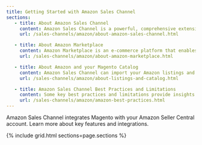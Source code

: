 ```yaml
---
title: Getting Started with Amazon Sales Channel
sections:
   - title: About Amazon Sales Channel
     content: Amazon Sales Channel is a powerful, comprehensive extension that integrates Magento with your Amazon Seller Central account. With this extension, you can create a centralized product catalog and manage your Amazon listings, pricing, orders, and fulfillment in Magento.
     url: /sales-channels/amazon/about-amazon-sales-channel.html

   - title: About Amazon Marketplace
     content: Amazon Marketplace is an e-commerce platform that enables third-party sellers to sell new or used products. Listing products on the Amazon Marketplace, third-party sellers gain access to Amazon's world-wide customer base.
     url: /sales-channels/amazon/about-amazon-marketplace.html

   - title: About Amazon and your Magento Catalog
     content: Amazon Sales Channel can import your Amazon listings and continually sync product information with your Magento catalog. After your Magento catalog is synced, you have a single, centralized catalog of products that can be listed to both your Amazon and Magento stores.
     url: /sales-channels/amazon/about-listings-and-catalog.html

   - title: Amazon Sales Channel Best Practices and Limitations
     content: Some key best practices and limitations provide insights for features and integrations.
     url: /sales-channels/amazon/amazon-best-practices.html
---
```


Amazon Sales Channel integrates Magento with your Amazon Seller Central account. Learn more about key features and integrations.

{% include grid.html sections=page.sections %}